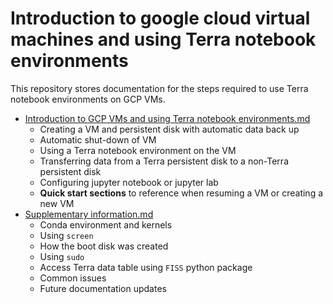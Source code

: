 # Introduction to google cloud virtual machines and using Terra notebook environments

This repository stores documentation for the steps required to use Terra notebook environments on GCP VMs. 

- [Introduction to GCP VMs and using Terra notebook environments.md](Introduction-to-GCP-VMs-and-using-Terra-notebook-environments.md)
	- Creating a VM and persistent disk with automatic data back up
	- Automatic shut-down of VM
	- Using a Terra notebook environment on the VM
	- Transferring data from a Terra persistent disk to a non-Terra persistent disk
	- Configuring jupyter notebook or jupyter lab
	- **Quick start sections** to reference when resuming a VM or creating a new VM
- [Supplementary information.md](Supplementary-information.md)
	- Conda environment and kernels
	- Using `screen`
	- How the boot disk was created
	- Using `sudo`
	- Access Terra data table using `FISS` python package
	- Common issues
	- Future documentation updates